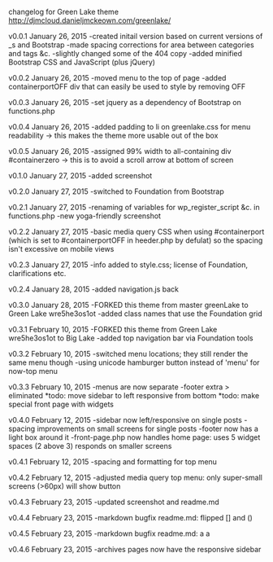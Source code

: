 changelog for Green Lake theme http://djmcloud.danieljmckeown.com/greenlake/

v0.0.1
January 26, 2015
-created initail version based on current versions of _s and Bootstrap
-made spacing corrections for area between categories and tags &c.
-slightly changed some of the 404 copy
-added minified Bootstrap CSS and JavaScript (plus jQuery)

v0.0.2
January 26, 2015
-moved menu to the top of page
-added containerportOFF div that can easily be used to style by removing OFF

v0.0.3
January 26, 2015
-set jquery as a dependency of Bootstrap on functions.php

v0.0.4
January 26, 2015
-added padding to li on greenlake.css for menu readability
-> this makes the theme more usable out of the box

v0.0.5
January 26, 2015
-assigned 99% width to all-containing div #containerzero
-> this is to avoid a scroll arrow at bottom of screen

v0.1.0
January 27, 2015
-added screenshot

v0.2.0
January 27, 2015
-switched to Foundation from Bootstrap

v0.2.1
January 27, 2015
-renaming of variables for wp_register_script &c. in functions.php 
-new yoga-friendly screenshot

v0.2.2
January 27, 2015
-basic media query CSS when using #containerport (which is set to
	#containerportOFF in heeder.php by defulat) so the spacing
	isn't excessive on mobile views

v0.2.3
January 27, 2015
-info added to style.css; license of Foundation, clarifications etc.

v0.2.4
January 28, 2015
-added navigation.js back

v0.3.0
January 28, 2015
-FORKED this theme from master greenLake to Green Lake wre5he3os1ot
-added class names that use the Foundation grid

v0.3.1
February 10, 2015
-FORKED this theme from Green Lake wre5he3os1ot to Big Lake
-added top navigation bar via Foundation tools

v0.3.2
February 10, 2015
-switched menu locations; they still render the same menu though
-using unicode hamburger button instead of 'menu' for now-top menu

v0.3.3
February 10, 2015
-menus are now separate
-footer extra > eliminated
	*todo: move sidebar to left responsive from bottom
	*todo: make special front page with widgets

v0.4.0
February 12, 2015
-sidebar now left/responsive on single posts
-spacing improvements on small screens for single posts
-footer now has a light box around it
-front-page.php now handles home page:
	uses 5 widget spaces (2 above 3)
	responds on smaller screens

v0.4.1
February 12, 2015
-spacing and formatting for top menu

v0.4.2
February 12, 2015
-adjusted media query top menu:
	only super-small screens (>60px) will show button

v0.4.3
February 23, 2015
-updated screenshot and readme.md

v0.4.4
February 23, 2015
-markdown bugfix readme.md: flipped [] and ()

v0.4.5
February 23, 2015
-markdown bugfix readme.md: a a

v0.4.6
February 23, 2015
-archives pages now have the responsive sidebar
